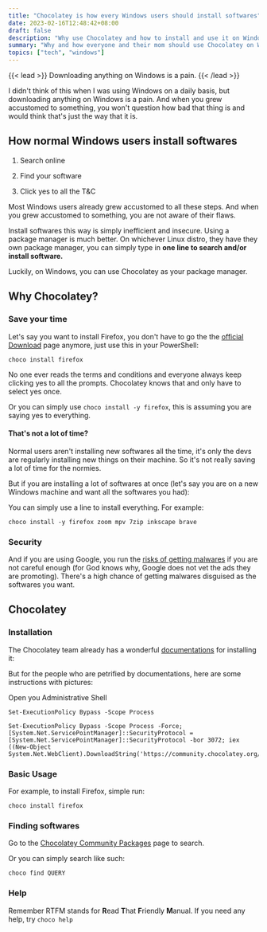 ```yaml
---
title: "Chocolatey is how every Windows users should install softwares"
date: 2023-02-16T12:48:42+08:00
draft: false
description: "Why use Chocolatey and how to install and use it on Windows"
summary: "Why and how everyone and their mom should use Chocolatey on Windows."
topics: ["tech", "windows"]
---
```


{{< lead >}}
Downloading anything on Windows is a pain.
{{< /lead >}}

I didn't think of this when I was using Windows on a daily basis, but
downloading anything on Windows is a pain. And when you grew accustomed to
something, you won't question how bad that thing is and would think that's just
the way that it is.

## How normal Windows users install softwares

1. Search online

2. Find your software

3. Click yes to all the T&C

Most Windows users already grew accustomed to all these steps. And when you
grew accustomed to something, you are not aware of their flaws.

Install softwares this way is simply inefficient and insecure. Using a package
manager is much better. On whichever Linux distro, they have they own package
manager, you can simply type in **one line to search and/or install software.**

Luckily, on Windows, you can use Chocolatey as your package manager.

## Why Chocolatey?

### Save your time

Let's say you want to install Firefox, you don't have to go the the [official
Download](https://www.mozilla.org/en-US/firefox/new/) page anymore, just use
this in your PowerShell:

```
choco install firefox
```

No one ever reads the terms and conditions and everyone always keep clicking
yes to all the prompts. Chocolatey knows that and only have to select yes once.

Or you can simply use `choco install -y firefox`, this is assuming you are
saying yes to everything.

#### That's not a lot of time?

Normal users aren't installing new softwares all the time, it's only the devs
are regularly installing new things on their machine. So it's not really saving
a lot of time for the normies.

But if you are installing a lot of softwares at once (let's say you are on a
new Windows machine and want all the softwares you had):

You can simply use a line to install everything. For example:
```
choco install -y firefox zoom mpv 7zip inkscape brave
```

### Security

And if you are using Google, you run the [risks of getting
malwares](https://www.bleepingcomputer.com/news/security/google-ad-for-gimporg-served-info-stealing-malware-via-lookalike-site/)
if you are not careful enough (for God knows why, Google does not vet the ads
they are promoting). There's a high chance of getting malwares disguised as
the softwares you want.

## Chocolatey

### Installation

The Chocolatey team already has a wonderful
[documentations](https://chocolatey.org/install#individual) for installing it:

But for the people who are petrified by documentations, here are some
instructions with pictures:

Open you Administrative Shell

```
Set-ExecutionPolicy Bypass -Scope Process
```

```
Set-ExecutionPolicy Bypass -Scope Process -Force; [System.Net.ServicePointManager]::SecurityProtocol = [System.Net.ServicePointManager]::SecurityProtocol -bor 3072; iex ((New-Object System.Net.WebClient).DownloadString('https://community.chocolatey.org/install.ps1'))
```

### Basic Usage

For example, to install Firefox, simple run:
```
choco install firefox
```

### Finding softwares

Go to the [Chocolatey Community
Packages](https://community.chocolatey.org/packages) page to search.

Or you can simply search like such:
```
choco find QUERY
```

### Help

Remember RTFM stands for **R**ead **T**hat **F**riendly **M**anual. If you need
any help, try `choco help`
